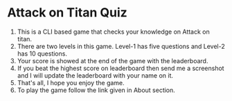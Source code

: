 # Attack on Titan Quiz

1. This is a CLI based game that checks your knowledge on Attack on titan.
2. There are two levels in this game. Level-1 has five questions and Level-2 has 10 questions.
3. Your score is showed at the end of the game with the leaderboard.
4. If you beat the highest score on leaderboard then send me a screenshot and I will update the leaderboard with your name on it.
5. That's all, I hope you enjoy the game.
6. To play the game follow the link given in About section.